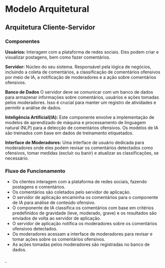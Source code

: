 # Modelo Arquitetural

## Arquitetura Cliente-Servidor

### Componentes
**Usuários:** Interagem com a plataforma de redes sociais. Eles podem criar e visualizar postagens, bem como fazer comentários.

**Servidor:** Núcleo do seu sistema. Responsável pela lógica de negócios, incluindo a coleta de comentários, a classificação de comentários ofensivos por meio de IA, a notificação de moderadores e a ação sobre comentários ofensivos.

**Banco de Dados** O servidor deve se comunicar com um banco de dados para armazenar informações sobre comentários, usuários e ações tomadas pelos moderadores. Isso é crucial para manter um registro de atividades e permitir a análise de dados.

**Inteligência Artificial(IA):** Este componente envolve a implementação de modelos de aprendizado de máquina e processamento de linguagem natural (NLP) para a detecção de comentários ofensivos. Os modelos de IA são treinados com base em dados de treinamento etiquetados.

**Interface de Moderadores:** Uma interface de usuário dedicada para moderadores onde eles podem revisar os comentários detectados como ofensivos, tomar medidas (excluir ou banir) e atualizar as classificações, se necessário.

### Fluxo de Funcionamento
* Os clientes interagem com a plataforma de redes sociais, fazendo postagens e comentários.
* Os comentários são coletados pelo servidor de aplicação.
* O servidor de aplicação encaminha os comentários para o componente de IA para análise de conteúdo ofensivo.
* O componente de IA classifica os comentários com base em critérios predefinidos de gravidade (leve, moderado, grave) e os resultados são enviados de volta ao servidor de aplicação.
* O servidor de aplicação notifica os moderadores sobre os comentários ofensivos detectados.
* Os moderadores acessam a interface de moderadores para revisar e tomar ações sobre os comentários ofensivos.
* As ações tomadas pelos moderadores são registradas no banco de dados.


#### .
